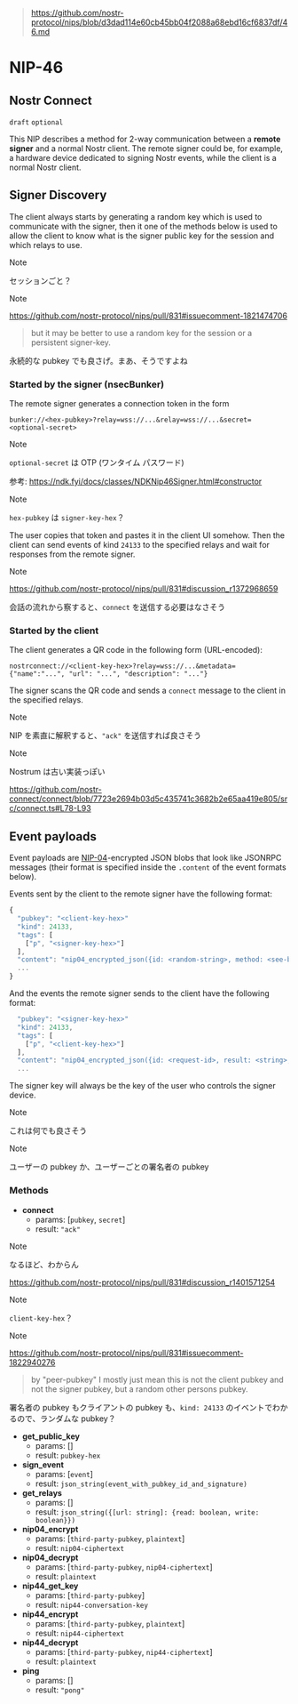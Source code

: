 > https://github.com/nostr-protocol/nips/blob/d3dad114e60cb45bb04f2088a68ebd16cf6837df/46.md

NIP-46
======

Nostr Connect
-------------

`draft` `optional`

This NIP describes a method for 2-way communication between a **remote signer** and a normal Nostr client. The remote signer could be, for example, a hardware device dedicated to signing Nostr events, while the client is a normal Nostr client.

## Signer Discovery

The client always starts by generating a random key which is used to communicate with the signer, then it one of the methods below is used to allow the client to know what is the signer public key for the session and which relays to use.

> [!NOTE]  
> セッションごと？

> [!NOTE]  
> https://github.com/nostr-protocol/nips/pull/831#issuecomment-1821474706
> 
> > but it may be better to use a random key for the session or a persistent signer-key.
> 
> 永続的な pubkey でも良さげ。まあ、そうですよね

### Started by the signer (nsecBunker)

The remote signer generates a connection token in the form

```
bunker://<hex-pubkey>?relay=wss://...&relay=wss://...&secret=<optional-secret>
```

> [!NOTE]  
> `optional-secret` は OTP (ワンタイム パスワード)
> 
> 参考: https://ndk.fyi/docs/classes/NDKNip46Signer.html#constructor

> [!NOTE]  
> `hex-pubkey` は `signer-key-hex`？

The user copies that token and pastes it in the client UI somehow. Then the client can send events of kind `24133` to the specified relays and wait for responses from the remote signer.

> [!NOTE]  
> https://github.com/nostr-protocol/nips/pull/831#discussion_r1372968659
> 
> 会話の流れから察すると、`connect` を送信する必要はなさそう

### Started by the client

The client generates a QR code in the following form (URL-encoded):

```
nostrconnect://<client-key-hex>?relay=wss://...&metadata={"name":"...", "url": "...", "description": "..."}
```

The signer scans the QR code and sends a `connect` message to the client in the specified relays.

> [!NOTE]  
> NIP を素直に解釈すると、`"ack"` を送信すれば良さそう

> [!NOTE]  
> Nostrum は古い実装っぽい
> 
> https://github.com/nostr-connect/connect/blob/7723e2694b03d5c435741c3682b2e65aa419e805/src/connect.ts#L78-L93

## Event payloads

Event payloads are [NIP-04](04.md)-encrypted JSON blobs that look like JSONRPC messages (their format is specified inside the `.content` of the event formats below).

Events sent by the client to the remote signer have the following format:

```js
{
  "pubkey": "<client-key-hex>"
  "kind": 24133,
  "tags": [
    ["p", "<signer-key-hex>"]
  ],
  "content": "nip04_encrypted_json({id: <random-string>, method: <see-below>, params: [array_of_strings]})",
  ...
}
```

And the events the remote signer sends to the client have the following format:

```js
  "pubkey": "<signer-key-hex>"
  "kind": 24133,
  "tags": [
    ["p", "<client-key-hex>"]
  ],
  "content": "nip04_encrypted_json({id: <request-id>, result: <string>, error: <reason-string>})",
  ...
```

The signer key will always be the key of the user who controls the signer device.

> [!NOTE]  
> これは何でも良さそう

> [!NOTE]  
> ユーザーの pubkey か、ユーザーごとの署名者の pubkey

### Methods

- **connect**
  - params: [`pubkey`, `secret`]
  - result: `"ack"`

> [!NOTE]  
> なるほど、わからん
> 
> https://github.com/nostr-protocol/nips/pull/831#discussion_r1401571254

> [!NOTE]  
> `client-key-hex`？

> [!NOTE]  
> https://github.com/nostr-protocol/nips/pull/831#issuecomment-1822940276
> 
> > by "peer-pubkey" I mostly just mean this is not the client pubkey and not the signer pubkey, but a random other persons pubkey.
> 
> 署名者の pubkey もクライアントの pubkey も、`kind: 24133` のイベントでわかるので、ランダムな pubkey？

- **get_public_key**
  - params: []
  - result: `pubkey-hex`
- **sign_event**
  - params: [`event`]
  - result: `json_string(event_with_pubkey_id_and_signature)`
- **get_relays**
  - params: []
  - result: `json_string({[url: string]: {read: boolean, write: boolean}})`
- **nip04_encrypt**
  - params: [`third-party-pubkey`, `plaintext`]
  - result: `nip04-ciphertext`
- **nip04_decrypt**
  - params: [`third-party-pubkey`, `nip04-ciphertext`]
  - result: `plaintext`
- **nip44_get_key**
  - params: [`third-party-pubkey`]
  - result: `nip44-conversation-key`
- **nip44_encrypt**
  - params: [`third-party-pubkey`, `plaintext`]
  - result: `nip44-ciphertext`
- **nip44_decrypt**
  - params: [`third-party-pubkey`, `nip44-ciphertext`]
  - result: `plaintext`
- **ping**
  - params: []
  - result: `"pong"`
